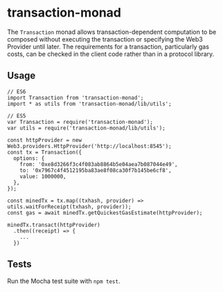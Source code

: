 transaction-monad
=================

The `Transaction` monad allows transaction-dependent computation to be composed
without executing the transaction or specifying the Web3 Provider until later.
The requirements for a transaction, particularly gas costs, can be checked in
the client code rather than in a protocol library.

Usage
-----

```
// ES6
import Transaction from 'transaction-monad';
import * as utils from 'transaction-monad/lib/utils';

// ES5
var Transaction = require('transaction-monad');
var utils = require('transaction-monad/lib/utils');

const httpProvider = new Web3.providers.HttpProvider('http://localhost:8545');
const tx = Transaction({
  options: {
    from: '0xe8d3266f3c4f083ab8864b5e04aea7b087044e49',
    to: '0x7967c4f4512195ba83ae8f08ca30f7b145be6cf8',
    value: 1000000,
  },
});

const minedTx = tx.map((txhash, provider) => utils.waitForReceipt(txhash, provider));
const gas = await minedTx.getQuickestGasEstimate(httpProvider);

minedTx.transact(httpProvider)
  .then((receipt) => {
    ...
  })
```

Tests
-----

Run the Mocha test suite with `npm test`.
